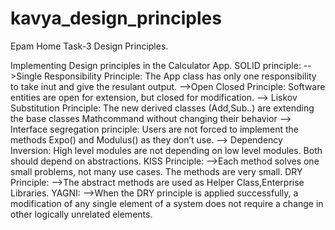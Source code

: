 # kavya_design_principles
Epam Home Task-3 Design Principles.

Implementing Design principles in the Calculator App.
SOLID principle:
-->Single Responsibility Principle: The App class has only one responsibility to take inut and give the resulant output.
-->Open Closed Principle: Software entities are open for extension, but closed for modification.
--> Liskov Substitution Principle: The new derived classes (Add,Sub..) are extending the base classes Mathcommand without changing their behavior
--> Interface segregation principle: Users are not forced to implement the methods Expo() and Modulus() as they don’t use.
--> Dependency Inversion: High level modules are not depending on low level modules. Both should depend on abstractions.
KISS Principle:
-->Each method solves one small problems, not many use cases. The methods are very small.
DRY Principle:
-->The abstract methods are used as Helper Class,Enterprise Libraries.
YAGNI:
-->When the DRY principle is applied successfully, a modification of any single element of a system does not require a change in other logically unrelated elements.
